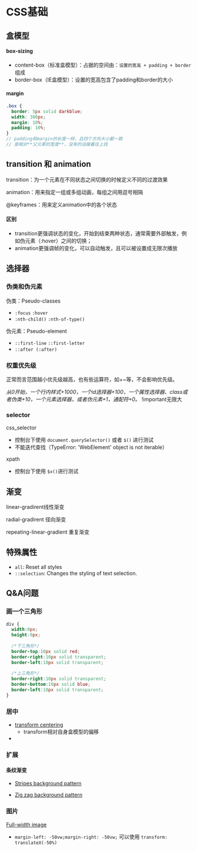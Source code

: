 # CSS基础



## 盒模型

#### box-sizing

- content-box（标准盒模型）：占据的空间由：`设置的宽高 + padding + border` 组成
- border-box（IE盒模型）：设置的宽高包含了padding和border的大小

#### margin

```scss
.box {
  border: 5px solid darkblue;
  width: 300px;
  margin: 10%;
  padding: 10%;
}
// padding和margin的长度一样，且四个方向大小都一致
// 是相对**父元素的宽度**，没有的话接着往上找
```



## transition 和 animation

transition：为一个元素在不同状态之间切换的时候定义不同的过渡效果

animation：用来指定一组或多组动画，每组之间用逗号相隔

@keyframes：用来定义animation中的各个状态

#### 区别

- transition更强调状态的变化，开始到结束两种状态，通常需要外部触发，例如伪元素（:hover）之间的切换；
- animation更强调帧的变化，可以自动触发，且可以被设置成无限次播放





## 选择器

### 伪类和伪元素

伪类：Pseudo-classes

- `:focus` `:hover` 
- `:nth-child()`  `:nth-of-type()`

伪元素：Pseudo-element

- `::first-line`  `::first-letter`
- `::after (:after)`

### 权重优先级

正常而言范围越小优先级越高，也有些运算符，如+~等，不会影响优先级。

*从0开始，一个行内样式+1000，一个id选择器+100，一个属性选择器、class或者伪类+10，一个元素选择器，或者伪元素+1，通配符+0。* !important无限大



### selector

css_selector

- 控制台下使用 `document.querySelector()` 或者 `$()` 进行测试 
- 不能迭代查找（TypeError: 'WebElement' object is not iterable）

xpath

- 控制台下使用 `$x()`进行测试



## 渐变

linear-gradirent线性渐变

radial-gradirent 径向渐变

repeating-linear-gradient 重复渐变



## 特殊属性

- `all`: Reset all styles
- `::selection`: Changes the styling of text selection.



## Q&A问题

### 画一个三角形

```css
div {
  width:0px;
  height:0px;
  
  /*下三角形*/
  border-top:10px solid red;
  border-right:10px solid transparent;
  border-left:10px solid transparent;
  
  /*上三角形*/
  border-right:10px solid transparent;
  border-bottom:10px solid blue;
  border-left:10px solid transparent;
}
```



### 居中

- [transform centering](https://www.30secondsofcode.org/css/s/transform-centering)
  - transform相对自身盒模型的偏移
- 





### 扩展

#### 条纹渐变

- [Stripes background pattern](https://www.30secondsofcode.org/css/s/stripes-pattern)

- [Zig zag background pattern](https://www.30secondsofcode.org/css/s/zig-zag-pattern)

### 图片

[Full-width image](https://www.30secondsofcode.org/css/s/full-width)

- `margin-left: -50vw;margin-right: -50vw;` 可以使用 `transform: translateX(-50%)`
